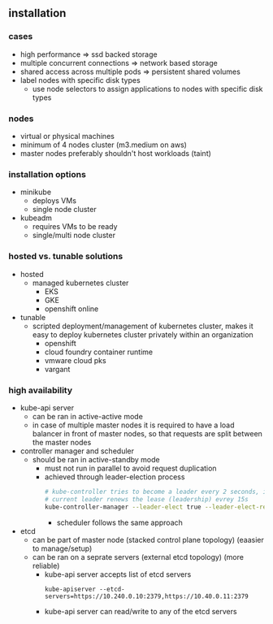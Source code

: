 ## installation

### cases
* high performance => ssd backed storage
* multiple concurrent connections => network based storage
* shared access across multiple pods => persistent shared volumes
* label nodes with specific disk types
  * use node selectors to assign applications to nodes with specific disk types

### nodes
* virtual or physical machines
* minimum of 4 nodes cluster (m3.medium on aws)
* master nodes preferably shouldn't host workloads (taint)

### installation options
* minikube
  * deploys VMs
  * single node cluster
* kubeadm
  * requires VMs to be ready
  * single/multi node cluster
  
### hosted vs. tunable solutions
* hosted
  * managed kubernetes cluster
    * EKS
    * GKE
    * openshift online
* tunable
  * scripted deployment/management of kubernetes cluster, makes it easy to deploy kubernetes cluster privately within an organization
    * openshift
    * cloud foundry container runtime
    * vmware cloud pks
    * vargant

### high availability
* kube-api server
  * can be ran in active-active mode
  * in case of multiple master nodes it is required to have a load balancer in front of master nodes, so that requests are split between the master nodes
* controller manager and scheduler
  * should be ran in active-standby mode
    * must not run in parallel to avoid request duplication
    * achieved through leader-election process
      ```bash
      # kube-controller tries to become a leader every 2 seconds, in case other master node crashes
      # current leader renews the lease (leadership) evrey 15s
      kube-controller-manager --leader-elect true --leader-elect-retry-period 2s --leader-elect-lease-duration 15s
      ```
      * scheduler follows the same approach
* etcd
  * can be part of master node (stacked control plane topology) (eaasier to manage/setup)
  * can be ran on a seprate servers (external etcd topology) (more reliable)
    * kube-api server accepts list of etcd servers
      ```
      kube-apiserver --etcd-servers=https://10.240.0.10:2379,https://10.40.0.11:2379
      ```
    * kube-api server can read/write to any of the etcd servers
